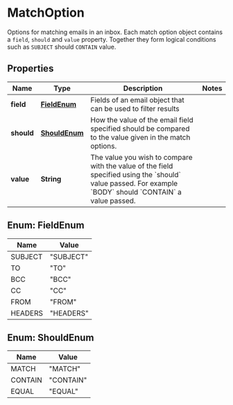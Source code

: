 

# MatchOption

Options for matching emails in an inbox. Each match option object contains a `field`, `should` and `value` property. Together they form logical conditions such as `SUBJECT` should `CONTAIN` value.

## Properties

| Name | Type | Description | Notes |
|------------ | ------------- | ------------- | -------------|
|**field** | [**FieldEnum**](#FieldEnum) | Fields of an email object that can be used to filter results |  |
|**should** | [**ShouldEnum**](#ShouldEnum) | How the value of the email field specified should be compared to the value given in the match options. |  |
|**value** | **String** | The value you wish to compare with the value of the field specified using the &#x60;should&#x60; value passed. For example &#x60;BODY&#x60; should &#x60;CONTAIN&#x60; a value passed. |  |



## Enum: FieldEnum

| Name | Value |
|---- | -----|
| SUBJECT | &quot;SUBJECT&quot; |
| TO | &quot;TO&quot; |
| BCC | &quot;BCC&quot; |
| CC | &quot;CC&quot; |
| FROM | &quot;FROM&quot; |
| HEADERS | &quot;HEADERS&quot; |



## Enum: ShouldEnum

| Name | Value |
|---- | -----|
| MATCH | &quot;MATCH&quot; |
| CONTAIN | &quot;CONTAIN&quot; |
| EQUAL | &quot;EQUAL&quot; |



